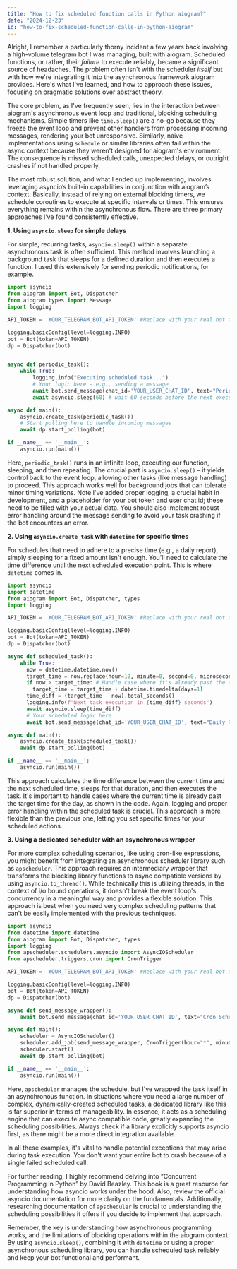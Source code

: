```yaml
---
title: "How to fix scheduled function calls in Python aiogram?"
date: "2024-12-23"
id: "how-to-fix-scheduled-function-calls-in-python-aiogram"
---
```


Alright,  I remember a particularly thorny incident a few years back involving a high-volume telegram bot I was managing, built with aiogram. Scheduled functions, or rather, their *failure* to execute reliably, became a significant source of headaches. The problem often isn't with the scheduler *itself* but with how we're integrating it into the asynchronous framework aiogram provides. Here's what I've learned, and how to approach these issues, focusing on pragmatic solutions over abstract theory.

The core problem, as I've frequently seen, lies in the interaction between aiogram's asynchronous event loop and traditional, blocking scheduling mechanisms. Simple timers like `time.sleep()` are a no-go because they freeze the event loop and prevent other handlers from processing incoming messages, rendering your bot unresponsive. Similarly, naive implementations using `schedule` or similar libraries often fail within the async context because they weren't designed for aiogram's environment. The consequence is missed scheduled calls, unexpected delays, or outright crashes if not handled properly.

The most robust solution, and what I ended up implementing, involves leveraging asyncio’s built-in capabilities in conjunction with aiogram’s context. Basically, instead of relying on external blocking timers, we schedule coroutines to execute at specific intervals or times. This ensures everything remains within the asynchronous flow. There are three primary approaches I’ve found consistently effective.

**1. Using `asyncio.sleep` for simple delays**

For simple, recurring tasks, `asyncio.sleep()` within a separate asynchronous task is often sufficient. This method involves launching a background task that sleeps for a defined duration and then executes a function. I used this extensively for sending periodic notifications, for example.

```python
import asyncio
from aiogram import Bot, Dispatcher
from aiogram.types import Message
import logging

API_TOKEN = 'YOUR_TELEGRAM_BOT_API_TOKEN' #Replace with your real bot token

logging.basicConfig(level=logging.INFO)
bot = Bot(token=API_TOKEN)
dp = Dispatcher(bot)


async def periodic_task():
    while True:
        logging.info("Executing scheduled task...")
        # Your logic here - e.g., sending a message
        await bot.send_message(chat_id='YOUR_USER_CHAT_ID', text="Periodic message")
        await asyncio.sleep(60) # wait 60 seconds before the next execution

async def main():
    asyncio.create_task(periodic_task())
    # Start polling here to handle incoming messages
    await dp.start_polling(bot)

if __name__ == '__main__':
    asyncio.run(main())
```
Here, `periodic_task()` runs in an infinite loop, executing our function, sleeping, and then repeating. The crucial part is `asyncio.sleep()` – it yields control back to the event loop, allowing other tasks (like message handling) to proceed. This approach works well for background jobs that can tolerate minor timing variations. Note I've added proper logging, a crucial habit in development, and a placeholder for your bot token and user chat id; these need to be filled with your actual data. You should also implement robust error handling around the message sending to avoid your task crashing if the bot encounters an error.

**2. Using `asyncio.create_task` with `datetime` for specific times**

For schedules that need to adhere to a precise time (e.g., a daily report), simply sleeping for a fixed amount isn't enough. You'll need to calculate the time difference until the next scheduled execution point. This is where `datetime` comes in.

```python
import asyncio
import datetime
from aiogram import Bot, Dispatcher, types
import logging

API_TOKEN = 'YOUR_TELEGRAM_BOT_API_TOKEN' #Replace with your real bot token

logging.basicConfig(level=logging.INFO)
bot = Bot(token=API_TOKEN)
dp = Dispatcher(bot)

async def scheduled_task():
    while True:
      now = datetime.datetime.now()
      target_time = now.replace(hour=10, minute=0, second=0, microsecond=0) # Set to 10 AM every day
      if now > target_time: # Handle case where it's already past the target time today
        target_time = target_time + datetime.timedelta(days=1)
      time_diff = (target_time - now).total_seconds()
      logging.info(f"Next task execution in {time_diff} seconds")
      await asyncio.sleep(time_diff)
      # Your scheduled logic here
      await bot.send_message(chat_id='YOUR_USER_CHAT_ID', text="Daily Report")

async def main():
    asyncio.create_task(scheduled_task())
    await dp.start_polling(bot)

if __name__ == '__main__':
    asyncio.run(main())
```

This approach calculates the time difference between the current time and the next scheduled time, sleeps for that duration, and then executes the task. It's important to handle cases where the current time is already past the target time for the day, as shown in the code. Again, logging and proper error handling within the scheduled task is crucial. This approach is more flexible than the previous one, letting you set specific times for your scheduled actions.

**3. Using a dedicated scheduler with an asynchronous wrapper**

For more complex scheduling scenarios, like using cron-like expressions, you might benefit from integrating an asynchronous scheduler library such as `apscheduler`. This approach requires an intermediary wrapper that transforms the blocking library functions to async compatible versions by using `asyncio.to_thread()`. While technically this is utilizing threads, in the context of i/o bound operations, it doesn't break the event loop's concurrency in a meaningful way and provides a flexible solution. This approach is best when you need very complex scheduling patterns that can't be easily implemented with the previous techniques.

```python
import asyncio
from datetime import datetime
from aiogram import Bot, Dispatcher, types
import logging
from apscheduler.schedulers.asyncio import AsyncIOScheduler
from apscheduler.triggers.cron import CronTrigger

API_TOKEN = 'YOUR_TELEGRAM_BOT_API_TOKEN' #Replace with your real bot token

logging.basicConfig(level=logging.INFO)
bot = Bot(token=API_TOKEN)
dp = Dispatcher(bot)

async def send_message_wrapper():
    await bot.send_message(chat_id='YOUR_USER_CHAT_ID', text="Cron Scheduled Message!")

async def main():
    scheduler = AsyncIOScheduler()
    scheduler.add_job(send_message_wrapper, CronTrigger(hour="*", minute="0", second="0")) # Every hour at 0 minutes and 0 seconds
    scheduler.start()
    await dp.start_polling(bot)

if __name__ == '__main__':
    asyncio.run(main())
```

Here, `apscheduler` manages the schedule, but I've wrapped the task itself in an asynchronous function. In situations where you need a large number of complex, dynamically-created scheduled tasks, a dedicated library like this is far superior in terms of manageability. In essence, it acts as a scheduling engine that can execute async compatible code, greatly expanding the scheduling possibilities. Always check if a library explicitly supports asyncio first, as there might be a more direct integration available.

In all these examples, it's vital to handle potential exceptions that may arise during task execution. You don't want your entire bot to crash because of a single failed scheduled call.

For further reading, I highly recommend delving into “Concurrent Programming in Python” by David Beazley. This book is a great resource for understanding how asyncio works under the hood. Also, review the official asyncio documentation for more clarity on the fundamentals. Additionally, researching documentation of `apscheduler` is crucial to understanding the scheduling possibilities it offers if you decide to implement that approach.

Remember, the key is understanding how asynchronous programming works, and the limitations of blocking operations within the aiogram context. By using `asyncio.sleep()`, combining it with `datetime` or using a proper asynchronous scheduling library, you can handle scheduled task reliably and keep your bot functional and performant.
